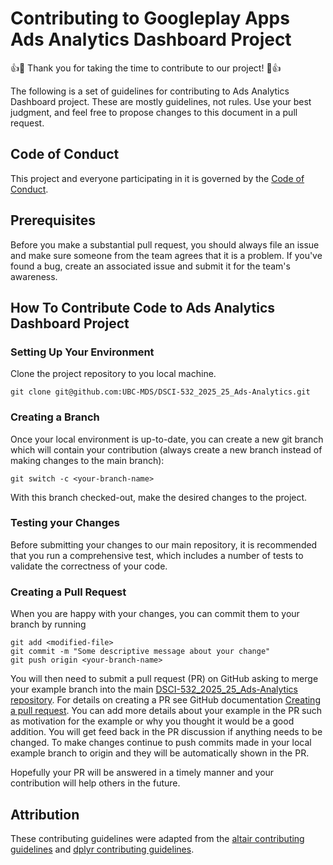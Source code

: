 # Contributing to Googleplay Apps Ads Analytics Dashboard Project

👍🎉 Thank you for taking the time to contribute to our project! 🎉👍

The following is a set of guidelines for contributing to Ads Analytics Dashboard project. These are mostly guidelines, not rules. Use your best judgment, and feel free to propose changes to this document in a pull request.

## Code of Conduct

This project and everyone participating in it is governed by the [Code of Conduct](https://github.com/UBC-MDS/DSCI-532_2025_25_Ads-Analytics/blob/main/CODE_OF_CONDUCT.md).

## Prerequisites

Before you make a substantial pull request, you should always file an issue and make sure someone from the team agrees that it is a problem. If you've found a bug, create an associated issue and submit it for the team's awareness.

## How To Contribute Code to Ads Analytics Dashboard Project

### Setting Up Your Environment

Clone the project repository to you local machine. 
```
git clone git@github.com:UBC-MDS/DSCI-532_2025_25_Ads-Analytics.git
```

### Creating a Branch

Once your local environment is up-to-date, you can create a new git branch which will contain your contribution (always create a new branch instead of making changes to the main branch):

```
git switch -c <your-branch-name>
```

With this branch checked-out, make the desired changes to the project.

### Testing your Changes

Before submitting your changes to our main repository, it is recommended that you run a comprehensive test, which includes a number of tests to validate the correctness of your code.

### Creating a Pull Request

When you are happy with your changes, you can commit them to your branch by running
```
git add <modified-file>
git commit -m "Some descriptive message about your change"
git push origin <your-branch-name>
```

You will then need to submit a pull request (PR) on GitHub asking to merge your example branch into the main [DSCI-532_2025_25_Ads-Analytics repository](https://github.com/UBC-MDS/DSCI-532_2025_25_Ads-Analytics). For details on creating a PR see GitHub documentation [Creating a pull request](https://help.github.com/en/articles/creating-a-pull-request). You can add more details about your example in the PR such as motivation for the example or why you thought it would be a good addition. You will get feed back in the PR discussion if anything needs to be changed. To make changes continue to push commits made in your local example branch to origin and they will be automatically shown in the PR.

Hopefully your PR will be answered in a timely manner and your contribution will help others in the future.


## Attribution

These contributing guidelines were adapted from the [altair contributing guidelines](https://github.com/vega/altair/blob/main/CONTRIBUTING.md) and [dplyr contributing guidelines](https://github.com/tidyverse/dplyr/blob/master/.github/CONTRIBUTING.md).
